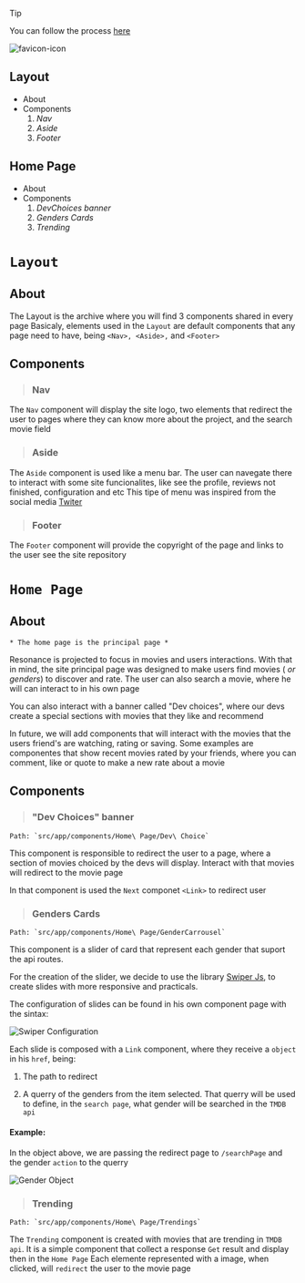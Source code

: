 >[!Tip]
>You can follow the process [here](https://resonance-lemon.vercel.app/)

![favicon-icon](https://github.com/natanaelRibeiro0/Resonance/assets/137962473/0bd224bf-7740-46b7-b7c6-50bffe160fd8)

## Layout
+ About
+ Components
	1. *Nav*
	2. *Aside*
	3. *Footer*

## Home Page
 + About
 + Components
	  1.  *DevChoices banner*
	  2.  *Genders Cards*
	  3.  *Trending*

# `Layout`

## About

The Layout is the archive where you will find 3 components shared in every page
Basicaly, elements used in the `Layout` are default components that any page need to have, being `<Nav>, <Aside>,` and `<Footer>`


## Components

> ### Nav

   The `Nav` component will display the site logo, two elements that redirect the user to pages where they can know more about the project, and the search movie field

> ###   Aside
   The `Aside` component is used like a menu bar. The user can navegate there to interact with some site funcionalites, like see the profile, reviews not finished, configuration and etc
   This tipe of menu was inspired from the social media [Twiter](https://twitter.com/home?lang=pt)

> ###   Footer
   The `Footer` component will provide the copyright of the page and links to the user see the site repository



# `Home Page` 


## About 
	* The home page is the principal page *  

Resonance is projected to focus in movies and users interactions. With that in mind, the site principal page was designed to make users find movies ( *or genders*) to discover and rate. The user can also search a movie, where he will can interact to in his own page

You can also interact with a banner called "Dev choices", where our devs create a special sections with movies that they like and recommend

In future, we will add components that will interact with the movies that the users friend's are watching, rating or saving. Some examples are componentes that show recent movies rated by your friends, where you can comment, like or quote to make a new rate about a movie 


## Components

> ###  "Dev Choices" banner
	Path: `src/app/components/Home\ Page/Dev\ Choice`

   This component is responsible to redirect the user to a page, where a section of movies choiced by the devs will display. Interact with that movies will redirect to the movie page   

   In that component is used the `Next` componet `<Link>` to redirect user 
   
> ### Genders Cards
	Path: `src/app/components/Home\ Page/GenderCarrousel`

   This component is a slider of card that represent each gender that suport the api routes. 
   
   For the creation of the slider, we decide to use the library [Swiper Js](https://swiperjs.com/), to create slides with more responsive and practicals. 
   
   The configuration of slides can be found in his own component page with the sintax:
   
![Swiper Configuration](https://github.com/natanaelRibeiro0/Resonance/assets/137962473/640b7171-44d6-4467-a909-b6eb912173f7)
   
   Each slide is composed with a `Link` component, where they receive a `object` in his `href`, being:
   
   1. The path to redirect
   
   2.  A querry of the genders from the item selected. That querry will be used to define, in the `search page`, what gender will be searched in the `TMDB api`

#### Example: 

   In the object above, we are passing the redirect page to `/searchPage` and the gender `action` to the querry

![Gender Object](https://github.com/natanaelRibeiro0/Resonance/assets/137962473/81c259c6-9ea7-4b7b-a9eb-eb80a392cac9)

> ### Trending
	Path: `src/app/components/Home\ Page/Trendings`

   The `Trending` component is created with movies that are trending in `TMDB api`.  It is a simple component that collect a response `Get` result and display then in the `Home Page`
   Each elemente represented with a image, when clicked, will `redirect` the user to the movie page